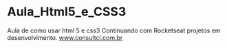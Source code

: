 # Aula_Html5_e_CSS3
Aula de como usar html 5 e css3
Continuando com Rocketseat projetos em desenvolvimento.
www.consultcl.com.br
